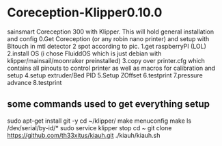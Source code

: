# Coreception-Klipper0.10.0
 sainsmart Coreception 300  with Klipper. This will hold general installation and config
0.Get Coreception (or any robin nano printer) and setup with Bltouch in mtl detector 2 spot according to pic. 
1.get raspberryPI (LOL)
2.install OS (i chose FluiddOS which is just debian with klipper/mainsail/moonraker preinstalled)
3.copy over printer.cfg which contains all pinouts to control printer as well as macros for calibration and setup
4.setup extruder/Bed PID
5.Setup ZOffset
6.testprint
7.pressure advance
8.testprint

## some commands used to get everything setup 
sudo apt-get install git -y
cd ~/klipper/
make menuconfig
make
ls /dev/serial/by-id/*
sudo service klipper stop
cd ~
git clone https://github.com/th33xitus/kiauh.git
./kiauh/kiauh.sh

